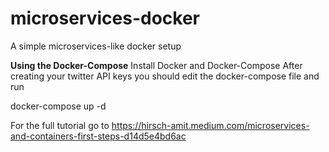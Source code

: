 # microservices-docker
A simple microservices-like docker setup

**Using the Docker-Compose**
Install Docker and Docker-Compose
After creating your twitter API keys you should edit the docker-compose file and run 

docker-compose up -d

For the full tutorial go to 
https://hirsch-amit.medium.com/microservices-and-containers-first-steps-d14d5e4bd6ac

